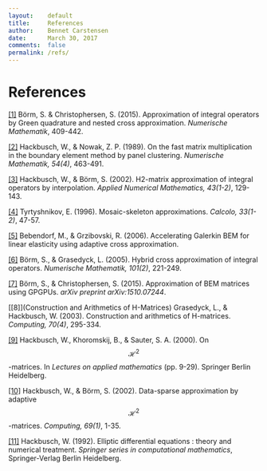 ```yaml
---
layout:    default
title:     References
author:    Bennet Carstensen
date:      March 30, 2017
comments:  false
permalink: /refs/
---
```


# References

[\[1\]](https://link.springer.com/article/10.1007/s00211-015-0757-y) Börm, S. &
Christophersen, S. (2015). Approximation of integral operators by Green
quadrature and nested cross approximation. *Numerische Mathematik*, 409-442.

[\[2\]](https://link.springer.com/article/10.1007/BF01396324) Hackbusch, W., &
Nowak, Z. P. (1989). On the fast matrix multiplication in the boundary element
method by panel clustering. *Numerische Mathematik, 54(4)*, 463-491.

[\[3\]](https://www.sciencedirect.com/science/article/pii/S0168927402001216)
Hackbusch, W., & Börm, S. (2002). H2-matrix approximation of integral operators
by interpolation. *Applied Numerical Mathematics, 43(1-2)*, 129-143.

[\[4\]](https://link.springer.com/article/10.1007/BF02575706) Tyrtyshnikov, E.
(1996). Mosaic-skeleton approximations. *Calcolo, 33(1-2)*, 47-57.

[\[5\]](https://www.mis.mpg.de/de/publications/preprints/2006/prepr2006-46.html)
Bebendorf, M., & Grzibovski, R. (2006). Accelerating Galerkin BEM for linear
elasticity using adaptive cross approximation.

[\[6\]](https://link.springer.com/article/10.1007/s00211-005-0618-1) Börm, S.,
& Grasedyck, L. (2005). Hybrid cross approximation of integral operators.
*Numerische Mathematik, 101(2)*, 221-249.

[\[7\]](https://arxiv.org/abs/1510.07244) Börm, S., & Christophersen, S.
(2015). Approximation of BEM matrices using GPGPUs. *arXiv preprint
arXiv:1510.07244*.

[\[8\]](Construction and Arithmetics of H-Matrices) Grasedyck, L., & Hackbusch,
W. (2003). Construction and arithmetics of H-matrices. *Computing, 70(4)*,
295-334.

[\[9\]](https://link.springer.com/chapter/10.1007/978-3-642-59709-1_2)
Hackbusch, W., Khoromskij, B., & Sauter, S. A. (2000). On $$\mathcal{H}^2$$-matrices. In
*Lectures on applied mathematics* (pp. 9-29). Springer Berlin Heidelberg.

[\[10\]](https://link.springer.com/article/10.1007%2Fs00607-002-1450-4?LI=true)
Hackbusch, W., & Börm, S. (2002). Data-sparse approximation by adaptive $$\mathcal{H}^2$$-matrices. *Computing, 69(1)*, 1-35.

[\[11\]](https://www.springer.com/de/book/9783540548225)
Hackbusch, W. (1992). Elliptic differential equations : theory and numerical treatment. *Springer series in computational mathematics*, Springer-Verlag Berlin Heidelberg.
